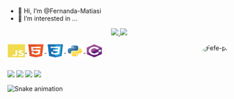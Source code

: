 - 👋 Hi, I’m @Fernanda-Matiasi
- 👀 I’m interested in ...

<div align="center">
  <a href="https://github.com/Fernanda-Matiasi">
  <img height="180em" src="https://github-readme-stats.vercel.app/api?username=Fernanda-matiasi&show_icons=true&theme=dracula&include_all_commits=true&count_private=true"/>
  <img height="180em" src="https://github-readme-stats.vercel.app/api/top-langs/?username=Fernanda-matiasi&layout=compact&langs_count=7&theme=dark"/>
</div>

<div style="display: inline_block"><br>
  <img align="center" alt="Fefe-Js" height="30" width="40" src="https://raw.githubusercontent.com/devicons/devicon/master/icons/javascript/javascript-plain.svg">
  <img align="center" alt="Fefe-HTML" height="30" width="40" src="https://raw.githubusercontent.com/devicons/devicon/master/icons/html5/html5-original.svg">
  <img align="center" alt="Fefe-CSS" height="30" width="40" src="https://raw.githubusercontent.com/devicons/devicon/master/icons/css3/css3-original.svg">
  <img align="center" alt="Fefe-Python" height="30" width="40" src="https://raw.githubusercontent.com/devicons/devicon/master/icons/python/python-original.svg">
  <img align="center" alt="Fefe-Csharp" height="30" width="40" src="https://raw.githubusercontent.com/devicons/devicon/master/icons/csharp/csharp-original.svg">
  <img align="right" alt="Fefe-pic" height="150" style="border-radius:50px;"
  src="https://discord.com/channels/@me/895820601351086120/895832096411635743">
</div>

  ##
 
<div> 
  <a href="https://instagram.com/fe_matiasi" target="_blank"><img src="https://img.shields.io/badge/-Instagram-%23E4405F?style=for-the-badge&logo=instagram&logoColor=white" target="_blank"></a>
 	<a href="https://www.twitch.tv/fernandamatiasi" target="_blank"><img src="https://img.shields.io/badge/Twitch-9146FF?style=for-the-badge&logo=twitch&logoColor=white" target="_blank"></a>
  <a href = "mailto:fernandasmatiasi@gmail.com"><img src="https://img.shields.io/badge/-Gmail-%23333?style=for-the-badge&logo=gmail&logoColor=white" target="_blank"></a>
  <a href="https://www.linkedin.com/in/fernanda-matiasi-0972781b8" target="_blank"><img src="https://img.shields.io/badge/-LinkedIn-%230077B5?style=for-the-badge&logo=linkedin&logoColor=white" target="_blank"></a> 
  
  ![Snake animation](https://github.com/Fernanda-Matiasi/Ferna-Matiasi/github-contribution-grid-snake.svg)
 </div>

<!---
Fernanda-Matiasi/Fernanda-Matiasi is a ✨ special ✨ repository because its `README.md` (this file) appears on your GitHub profile.
You can click the Preview link to take a look at your changes.
--->
